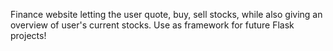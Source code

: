 Finance website letting the user quote, buy, sell stocks, while also giving an overview of user's current stocks. 
Use as framework for future Flask projects!